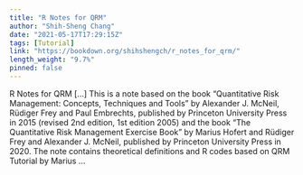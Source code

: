 ```yaml
---
title: "R Notes for QRM"
author: "Shih-Sheng Chang"
date: "2021-05-17T17:29:15Z"
tags: [Tutorial]
link: "https://bookdown.org/shihshengch/r_notes_for_qrm/"
length_weight: "9.7%"
pinned: false
---
```


R Notes for QRM [...] This is a note based on the book “Quantitative Risk Management: Concepts, Techniques and Tools” by Alexander J. McNeil, Rüdiger Frey and Paul Embrechts, published by Princeton University Press in 2015 (revised 2nd edition, 1st edition 2005) and the book “The Quantitative Risk Management Exercise Book” by Marius Hofert and Rüdiger Frey and Alexander J. McNeil, published by Princeton University Press in 2020. The note contains theoretical definitions and R codes based on QRM Tutorial by Marius ...
